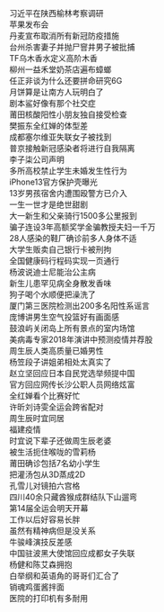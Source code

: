 习近平在陕西榆林考察调研  
苹果发布会  
丹麦宣布取消所有新冠防疫措施  
台州杀害妻子并抛尸窨井男子被批捕  
TF乌木香水定义高阶木香  
柳州一益禾堂奶茶店遍布蟑螂  
任正非谈为什么还要拼命研究6G  
月饼算是让南方人玩明白了  
剧本鲨好像有那个社交症  
莆田核酸阳性小朋友独自接受检查  
樊振东全红婵的体型差  
成都塞尔维亚失联女子被找到  
普京接触新冠感染者将进行自我隔离  
李子柒公司声明  
多所高校禁止学生未婚发生性行为  
iPhone13官方保护壳曝光  
13岁男孩宿舍内遭围殴警方已介入  
一生一世才是绝世甜剧  
大一新生和父亲骑行1500多公里报到  
骗子连设3年高额奖学金骗教授夫妇一千万  
28人感染的鞋厂确诊前多人身体不适  
大学生贩卖自己银行卡被刑拘  
全国健康码行程码实现一页通行  
杨波说迪士尼能治公主病  
新生儿患罕见病全身散发香味  
狗子喝个水顺便把澡洗了  
厦门第三医院检测出200多名阳性系谣言  
庞博讲男生空气投篮好有画面感  
鼓浪屿关闭岛上所有景点的室内场馆  
美病毒专家2018年演讲中预测疫情并荐股  
周生辰人类高质量已婚男性  
杨笠段子讲姐弟相处太真实了  
赵立坚回应日本自民党选举频提中国  
官方回应网传长沙公职人员网络炫富  
全红婵看个比赛好忙  
许昕刘诗雯全运会跨省配对  
周生辰时宜同居  
福建疫情  
时宜说下辈子还做周生辰老婆  
被生活扼住喉咙的雪莉杨  
莆田确诊包括7名幼小学生  
把灌汤包从3D蒸成2D  
孔雪儿对镜拍六宫格  
四川40余只藏酋猴成群结队下山遛弯  
第14届全运会明天开幕  
工作以后好容易长胖  
虽然有精神病但是没关系  
牛骏峰演技反差感  
中国驻波黑大使馆回应成都女子失联  
杨健和陈艾森拥抱  
白举纲和英语角的哥哥们汇合了  
销魂鸡蛋酱拌面  
医院的打印机有多耐用  
